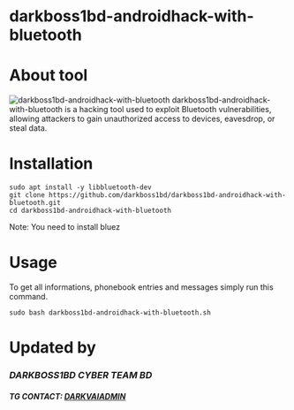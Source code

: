 # darkboss1bd-androidhack-with-bluetooth
# About tool
![darkboss1bd-androidhack-with-bluetooth](https://github.com/darkboss1bd)
darkboss1bd-androidhack-with-bluetooth is a hacking tool used to exploit Bluetooth vulnerabilities, allowing attackers to gain unauthorized access to devices, eavesdrop, or steal data.
 

   # Installation
   ```shell
sudo apt install -y libbluetooth-dev
git clone https://github.com/darkboss1bd/darkboss1bd-androidhack-with-bluetooth.git
cd darkboss1bd-androidhack-with-bluetooth
```

Note: You need to install bluez


   # Usage
To get all informations, phonebook entries and messages simply
run this command.

 `sudo bash darkboss1bd-androidhack-with-bluetooth.sh` 


  # Updated by
### ***DARKBOSS1BD CYBER TEAM BD***
#### ***TG CONTACT: [DARKVAIADMIN](https://t.me/darkvaiadmin)***
